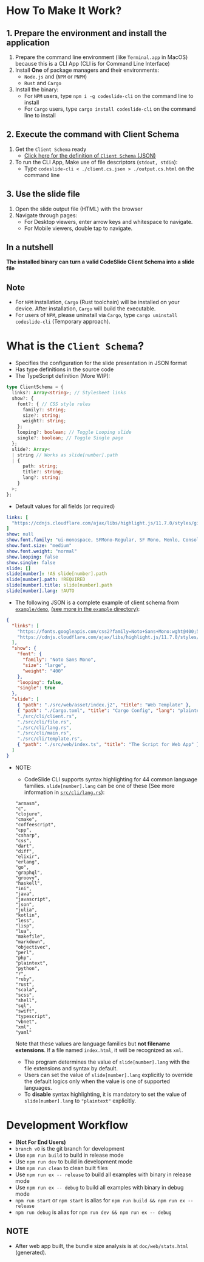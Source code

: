 # How To Make It Work?
## 1. Prepare the environment and install the application
1. Prepare the command line environment (like `Terminal.app` in MacOS)
   because this is a CLI App (CLI is for Command Line Interface)
2. Install **One** of package managers and their environments:
   - `Node.js` and (`NPM` or `PNPM`)
   - `Rust` and `Cargo`
3. Install the binary:
   - For `NPM` users, type `npm i -g codeslide-cli` on the command line to install
   - For `Cargo` users, type `cargo install codeslide-cli` on the command line to install

## 2. Execute the command with Client Schema
1. Get the `Client Schema` ready
   - [Click here for the definition of `Client Schema` (JSON)](#what-is-the-client-schema)
2. To run the CLI App,
   Make use of file descriptors (`stdout, stdin`):
   - Type `codeslide-cli < ./client.cs.json > ./output.cs.html` on the command line

## 3. Use the slide file
1. Open the slide output file (HTML) with the browser
2. Navigate through pages:
   - For Desktop viewers, enter arrow keys and whitespace to navigate.
   - For Mobile viewers, double tap to navigate.

## In a nutshell
**The installed binary can turn a valid CodeSlide Client Schema into a slide file**

## Note
- For `NPM` installation, `Cargo` (Rust toolchain) will be installed
  on your device. After installation, `Cargo` will build the executable.
- For users of `NPM`, please uninstall via `Cargo`,
  type `cargo uninstall codeslide-cli` (Temporary approach).

# What is the `Client Schema`?
- Specifies the configuration for the slide presentation in JSON format
- Has type definitions in the source code
- The TypeScript definition (More WIP):
```ts
type ClientSchema = {
  links?: Array<string>; // Stylesheet links
  show?: {
    font?: { // CSS style rules
      family?: string;
      size?: string;
      weight?: string;
    };
    looping?: boolean; // Toggle Looping slide
    single?: boolean; // Toggle Single page
  };
  slide?: Array<
  | string // Works as slide[number].path
  | {
      path: string;
      title?: string;
      lang?: string;
    }
  >;
};
```
- Default values for all fields (or required)
```yml
links: [
  "https://cdnjs.cloudflare.com/ajax/libs/highlight.js/11.7.0/styles/github-dark.min.css"
]
show: null
show.font.family: "ui-monospace, SFMono-Regular, SF Mono, Menlo, Consolas, Liberation Mono, monospace"
show.font.size: "medium"
show.font.weight: "normal"
show.looping: false
show.single: false
slide: []
slide[number]: !AS slide[number].path
slide[number].path: !REQUIRED
slide[number].title: slide[number].path
slide[number].lang: !AUTO
```
- The following JSON is a complete example of client schema from [`example/demo`](https://github.com/AsherJingkongChen/codeslide-cli-demo),
  [(see more in the `example` directory)](https://github.com/AsherJingkongChen/codeslide-cli/tree/main/example):
```json
{
  "links": [
    "https://fonts.googleapis.com/css2?family=Noto+Sans+Mono:wght@400;500;600&display=swap",
    "https://cdnjs.cloudflare.com/ajax/libs/highlight.js/11.7.0/styles/atom-one-dark.min.css"
  ],
  "show": {
    "font": {
      "family": "Noto Sans Mono",
      "size": "large",
      "weight": "400"
    },
    "looping": false,
    "single": true
  },
  "slide": [
    { "path": "./src/web/asset/index.j2", "title": "Web Template" },
    { "path": "./Cargo.toml", "title": "Cargo Config", "lang": "plaintext" },
    "./src/cli/client.rs",
    "./src/cli/file.rs",
    "./src/cli/lang.rs",
    "./src/cli/main.rs",
    "./src/cli/template.rs",
    { "path": "./src/web/index.ts", "title": "The Script for Web App" }
  ]
}
```
- NOTE:
  - CodeSlide CLI supports syntax highlighting for 44 common language families. `slide[number].lang` can be one of these (See more information in [`src/cli/lang.rs`](https://github.com/AsherJingkongChen/codeslide-cli/blob/main/src/cli/lang.rs)):
  ```
  "armasm",
  "c",
  "clojure",
  "cmake",
  "coffeescript",
  "cpp",
  "csharp",
  "css",
  "dart",
  "diff",
  "elixir",
  "erlang",
  "go",
  "graphql",
  "groovy",
  "haskell",
  "ini",
  "java",
  "javascript",
  "json",
  "julia",
  "kotlin",
  "less",
  "lisp",
  "lua",
  "makefile",
  "markdown",
  "objectivec",
  "perl",
  "php",
  "plaintext",
  "python",
  "r",
  "ruby",
  "rust",
  "scala",
  "scss",
  "shell",
  "sql",
  "swift",
  "typescript",
  "vbnet",
  "xml",
  "yaml"
  ```
  Note that these values are language families but **not filename extensions**.
  If a file named `index.html`, it will be recognized as `xml`.

  - The program determines the value of `slide[number].lang` with the file extensions and syntax by default.
  - Users can set the value of `slide[number].lang` explicitly to override the default logics only when the value is one of supported languages.
  - To **disable** syntax highlighting, it is mandatory to set the value of `slide[number].lang` to `"plaintext"` explicitly.

# Development Workflow
- **(Not For End Users)**
- `branch v0` is the git branch for development
- Use `npm run build` to build in release mode
- Use `npm run dev` to build in development mode
- Use `npm run clean` to clean built files
- Use `npm run ex -- release` to build all examples with binary in release mode
- Use `npm run ex -- debug` to build all examples with binary in debug mode
- `npm run start` or `npm start` is alias for
  `npm run build && npm run ex -- release`
- `npm run debug` is alias for `npm run dev && npm run ex -- debug`

## NOTE
- After web app built, the bundle size analysis is at `doc/web/stats.html`
  (generated).
